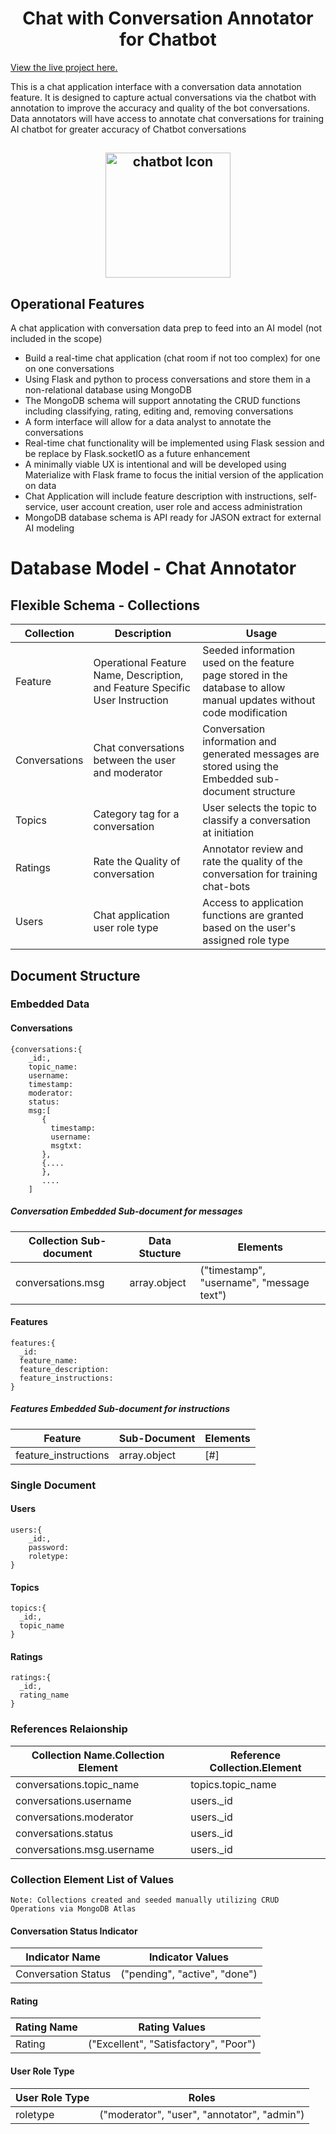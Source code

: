 # <h1 align="center">Chat with Conversation Annotator for Chatbot </h1>

[View the live project here.](http://flask-ai-chat-annotate.herokuapp.com/getfeatures)

This is a chat application interface with a conversation data annotation feature. It is designed to capture actual conversations via the chatbot with annotation to improve the accuracy and quality of the bot conversations.
Data annotators will have access to annotate chat conversations for training AI chatbot for greater accuracy of Chatbot conversations

<h2 align="center"><img src="https://thumbs.dreamstime.com/b/chatbot-icon-virtual-assistant-vector-143083940.jpg" alt="chatbot Icon" width=200" height="200"></h2>

## Operational Features

A chat application with conversation data prep to feed into an AI model (not included in the scope)

- Build a real-time chat application (chat room if not too complex) for one on one conversations
- Using Flask and python to process conversations and store them in a non-relational database using MongoDB
- The MongoDB schema will support annotating the CRUD functions including classifying, rating, editing and, removing conversations
- A form interface will allow for a data analyst to annotate the conversations
- Real-time chat functionality will be implemented using Flask session and be replace by Flask.socketIO as a future enhancement
- A minimally viable UX is intentional and will be developed using Materialize with Flask frame to focus the initial version of the application on data
- Chat Application will include feature description with instructions, self-service, user account creation, user role and access administration
- MongoDB database schema is API ready for JASON extract for external AI modeling

# Database Model - Chat Annotator

## Flexible Schema - Collections

| Collection    | Description                                                                  | Usage                                                                                                                |
| ------------- | ---------------------------------------------------------------------------- | -------------------------------------------------------------------------------------------------------------------- |
| Feature       | Operational Feature Name, Description, and Feature Specific User Instruction | Seeded information used on the feature page stored in the database to allow manual updates without code modification |
| Conversations | Chat conversations between the user and moderator                            | Conversation information and generated messages are stored using the Embedded sub-document structure                 |
| Topics        | Category tag for a conversation                                              | User selects the topic to classify a conversation at initiation                                                      |
| Ratings       | Rate the Quality of conversation                                             | Annotator review and rate the quality of the conversation for training chat-bots                                     |
| Users         | Chat application user role type                                              | Access to application functions are granted based on the user's assigned role type                                   |

## Document Structure

### Embedded Data

#### Conversations

```
{conversations:{
    _id:,
    topic_name:
    username:
    timestamp:
    moderator:
    status:
    msg:[
       {
         timestamp:
         username:
         msgtxt:
       },
       {....
       },
       ....
    ]
```

##### Conversation Embedded Sub-document for messages

| Collection Sub-document | Data Stucture | Elements                                  |
| ----------------------- | ------------- | ----------------------------------------- |
| conversations.msg       | array.object  | ("timestamp", "username", "message text") |

#### Features

```
features:{
  _id:
  feature_name:
  feature_description:
  feature_instructions:
}
```

##### Features Embedded Sub-document for instructions

| Feature              | Sub-Document | Elements |
| -------------------- | ------------ | -------- |
| feature_instructions | array.object | [#]      |

### Single Document

#### Users

```
users:{
    _id:,
    password:
    roletype:
}
```

#### Topics

```
topics:{
  _id:,
  topic_name
}
```

#### Ratings

```
ratings:{
  _id:,
  rating_name
}
```

### References Relaionship

| Collection Name.Collection Element | Reference Collection.Element |
| ---------------------------------- | ---------------------------- |
| conversations.topic_name           | topics.topic_name            |
| conversations.username             | users.\_id                   |
| conversations.moderator            | users.\_id                   |
| conversations.status               | users.\_id                   |
| conversations.msg.username         | users.\_id                   |

### Collection Element List of Values

```
Note: Collections created and seeded manually utilizing CRUD Operations via MongoDB Atlas
```

#### Conversation Status Indicator

| Indicator Name      | Indicator Values              |
| ------------------- | ----------------------------- |
| Conversation Status | ("pending", "active", "done") |

#### Rating

| Rating Name | Rating Values                         |
| ----------- | ------------------------------------- |
| Rating      | ("Excellent", "Satisfactory", "Poor") |

#### User Role Type

| User Role Type | Roles                                       |
| -------------- | ------------------------------------------- |
| roletype       | ("moderator", "user", "annotator", "admin") |
